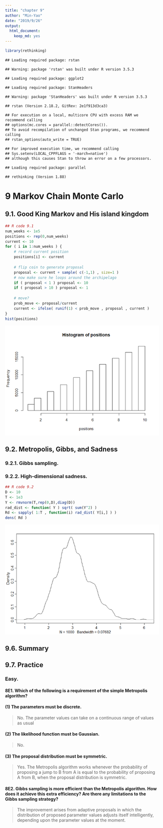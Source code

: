 ```yaml
---
title: "chapter 9"
author: "Min-Yao"
date: "2019/9/26"
output: 
  html_document: 
    keep_md: yes
---
```



```r
library(rethinking)
```

```
## Loading required package: rstan
```

```
## Warning: package 'rstan' was built under R version 3.5.3
```

```
## Loading required package: ggplot2
```

```
## Loading required package: StanHeaders
```

```
## Warning: package 'StanHeaders' was built under R version 3.5.3
```

```
## rstan (Version 2.18.2, GitRev: 2e1f913d3ca3)
```

```
## For execution on a local, multicore CPU with excess RAM we recommend calling
## options(mc.cores = parallel::detectCores()).
## To avoid recompilation of unchanged Stan programs, we recommend calling
## rstan_options(auto_write = TRUE)
```

```
## For improved execution time, we recommend calling
## Sys.setenv(LOCAL_CPPFLAGS = '-march=native')
## although this causes Stan to throw an error on a few processors.
```

```
## Loading required package: parallel
```

```
## rethinking (Version 1.88)
```


# 9 Markov Chain Monte Carlo

## 9.1. Good King Markov and His island kingdom


```r
## R code 9.1
num_weeks <- 1e5
positions <- rep(0,num_weeks)
current <- 10
for ( i in 1:num_weeks ) {
    # record current position
    positions[i] <- current

    # flip coin to generate proposal
    proposal <- current + sample( c(-1,1) , size=1 )
    # now make sure he loops around the archipelago
    if ( proposal < 1 ) proposal <- 10
    if ( proposal > 10 ) proposal <- 1

    # move?
    prob_move <- proposal/current
    current <- ifelse( runif(1) < prob_move , proposal , current )
}
hist(positions)
```

![](chapter_9_files/figure-html/unnamed-chunk-2-1.png)<!-- -->

## 9.2. Metropolis, Gibbs, and Sadness
### 9.2.1. Gibbs sampling.
### 9.2.2. High-dimensional sadness.


```r
## R code 9.2
D <- 10
T <- 1e3
Y <- rmvnorm(T,rep(0,D),diag(D))
rad_dist <- function( Y ) sqrt( sum(Y^2) )
Rd <- sapply( 1:T , function(i) rad_dist( Y[i,] ) )
dens( Rd )
```

![](chapter_9_files/figure-html/unnamed-chunk-3-1.png)<!-- -->


## 9.6. Summary

## 9.7. Practice
### Easy.
#### 8E1. Which of the following is a requirement of the simple Metropolis algorithm?
#### (1) The parameters must be discrete.
> No. The parameter values can take on a continuous range of values as usual

#### (2) The likelihood function must be Gaussian.
> No.

#### (3) The proposal distribution must be symmetric.
> Yes. The Metropolis algorithm works whenever the probability of proposing a jump to B from A is equal to the probability of proposing A from B, when the proposal distribution is symmetric.

#### 8E2. Gibbs sampling is more efficient than the Metropolis algorithm. How does it achieve this extra efficiency? Are there any limitations to the Gibbs sampling strategy?
>  The improvement arises from adaptive proposals in which the distribution of proposed parameter values adjusts itself intelligently, depending upon the parameter values at the moment.
